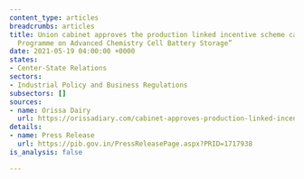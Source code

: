 ```yaml
---
content_type: articles
breadcrumbs: articles
title: Union cabinet approves the production linked incentive scheme called “National
  Programme on Advanced Chemistry Cell Battery Storage”
date: 2021-05-19 04:00:00 +0000
states:
- Center-State Relations
sectors:
- Industrial Policy and Business Regulations
subsectors: []
sources:
- name: Orissa Dairy
  url: https://orissadiary.com/cabinet-approves-production-linked-incentive-scheme-national-programme-on-advanced-chemistry-cell-battery-storage/
details:
- name: Press Release
  url: https://pib.gov.in/PressReleasePage.aspx?PRID=1717938
is_analysis: false

---
```

